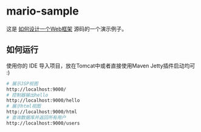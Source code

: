 # mario-sample

这是 [如何设计一个Web框架](https://github.com/biezhi/jb/blob/master/mvc/SUMMARY.md) 源码的一个演示例子。

## 如何运行

使用你的 IDE 导入项目，放在Tomcat中或者直接使用Maven Jetty插件启动均可 :)

```sh
# 展示JSP视图
http://localhost:9000/
# 控制器输出hello
http://localhost:9000/hello
# 展示html视图
http://localhost:9000/html
# 查询数据库并返回所有用户
http://localhost:9000/users
```